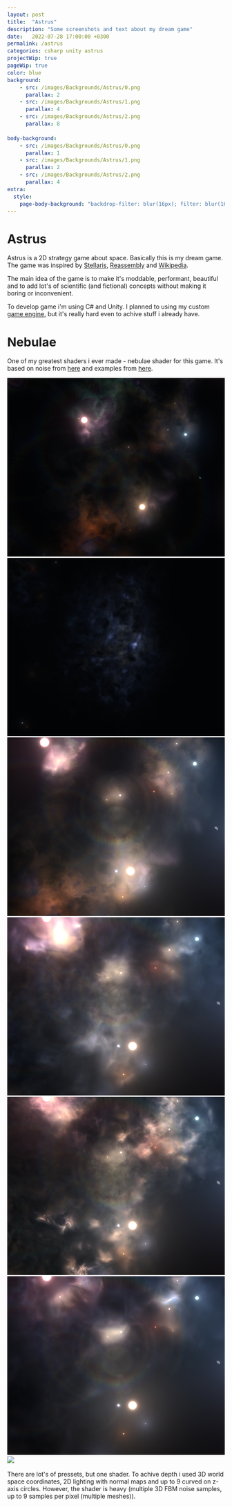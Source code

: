 ```yaml
---
layout: post
title:  "Astrus"
description: "Some screenshots and text about my dream game"
date:   2022-07-28 17:00:00 +0300
permalink: /astrus
categories: csharp unity astrus
projectWip: true
pageWip: true
color: blue
background:
    - src: /images/Backgrounds/Astrus/0.png
      parallax: 2
    - src: /images/Backgrounds/Astrus/1.png
      parallax: 4
    - src: /images/Backgrounds/Astrus/2.png
      parallax: 8

body-background:
    - src: /images/Backgrounds/Astrus/0.png
      parallax: 1
    - src: /images/Backgrounds/Astrus/1.png
      parallax: 2
    - src: /images/Backgrounds/Astrus/2.png
      parallax: 4
extra:
  style:
    page-body-background: "backdrop-filter: blur(16px); filter: blur(16px);"
---
```


# Astrus
Astrus is a 2D strategy game about space. Basically this is my dream game. The game was inspired by [Stellaris][Stellaris], [Reassembly] and [Wikipedia][Wikipedia].

The main idea of the game is to make it's moddable, performant, beautiful and to add lot's of scientific (and fictional) concepts without making it boring or inconvenient.

To develop game i'm using C# and Unity. I planned to using my custom [game engine][Quartz], but it's really hard even to achive stuff i already have.

# Nebulae
One of my greatest shaders i ever made - nebulae shader for this game. It's based on noise from [here][IqNoise] and examples from [here][TheBookOfShadersNoise].

<img class="img-left" src="/images/../../../images/Astrus/Nebulae/n1.png">
<img class="img-right" src="/images/../../../images/Astrus/Nebulae/n2.png">

<img class="img-left" src="/images/../../../images/Astrus/Nebulae/n3.png">
<img class="img-right" src="/images/../../../images/Astrus/Nebulae/n4.png">

<img class="img-left" src="/images/../../../images/Astrus/Nebulae/n5.png">
<img class="img-right" src="/images/../../../images/Astrus/Nebulae/n6.png">

<img class="" src="/images/../../../images/Astrus/Other/g3.gif">

There are lot's of pressets, but one shader. To achive depth i used 3D world space coordinates, 2D lighting with normal maps and up to 9 curved on z-axis circles. However, the shader is heavy (multiple 3D FBM noise samples, up to 9 samples per pixel (multiple meshes)).

[Stellaris]: https://store.steampowered.com/app/281990/Stellaris/
[Reassembly]: https://store.steampowered.com/app/329130/Reassembly/
[Wikipedia]: https://www.wikipedia.org/
[Quartz]: https://github.com/firedef/Quartz
[IqNoise]: https://www.shadertoy.com/view/4sfGzS
[TheBookOfShadersNoise]: https://thebookofshaders.com/13/